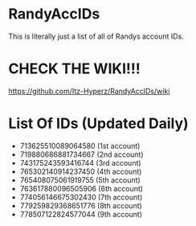 # RandyAccIDs
This is literally just a list of all of Randys account IDs.

# CHECK THE WIKI!!!
https://github.com/Itz-Hyperz/RandyAccIDs/wiki

# List Of IDs (Updated Daily)
- 713625510089064580 (1st account)
- 719880686881734667 (2nd account)
- 743175243593416744 (3rd account)
- 765302140914237450 (4th account)
- 765408075061919755 (5th account)
- 763617880096505906 (6th account)
- 774056146675302430 (7th account)
- 779259829368651776 (8th account)
- 778507122824577044 (9th account)
